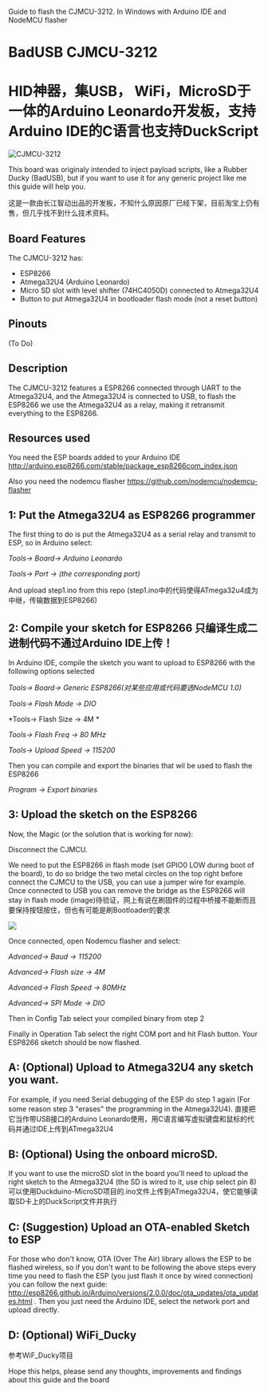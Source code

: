 Guide to flash the CJMCU-3212. In Windows with Arduino IDE and NodeMCU flasher


# BadUSB CJMCU-3212 
# HID神器，集USB， WiFi，MicroSD于一体的Arduino Leonardo开发板，支持Arduino IDE的C语言也支持DuckScript

![CJMCU-3212](https://i.imgur.com/z7lX4eF.jpg)

This board was originaly intended to inject payload scripts, like a Rubber Ducky (BadUSB), but if you want to use it for any generic project like me this guide will help you. 

这是一款由长江智动出品的开发板，不知什么原因原厂已经下架，目前淘宝上仍有售，但几乎找不到什么技术资料。

## Board Features

The CJMCU-3212 has:
- ESP8266 
- Atmega32U4 (Arduino Leonardo)
- Micro SD slot with level shifter (74HC4050D) connected to Atmega32U4
- Button to put Atmega32U4 in bootloader flash mode (not a reset button)

## Pinouts

(To Do)

## Description 

The CJMCU-3212 features a ESP8266 connected through UART to the Atmega32U4, and the Atmega32U4 is connected to USB, to flash the ESP8266 we use the Atmega32U4 as a relay, making it retransmit everything to the ESP8266. 


## Resources used

You need the ESP boards added to your Arduino IDE
http://arduino.esp8266.com/stable/package_esp8266com_index.json

Also you need the nodemcu flasher
https://github.com/nodemcu/nodemcu-flasher


## 1: Put the Atmega32U4 as ESP8266 programmer

The first thing to do is put the Atmega32U4 as a serial relay and transmit to ESP, so in Arduino select: 

  *Tools-> Board-> Arduino Leonardo*

  *Tools-> Port -> (the corresponding port)*

And upload step1.ino from this repo (step1.ino中的代码使得ATmega32u4成为中继，传输数据到ESP8266)

## 2: Compile your sketch for ESP8266 只编译生成二进制代码不通过Arduino IDE上传！

In Arduino IDE, compile the sketch you want to upload to ESP8266 with the following options selected

  *Tools-> Board-> Generic ESP8266(对某些应用或代码要选NodeMCU 1.0)*

  *Tools-> Flash Mode -> DIO*
  
  *Tools-> Flash Size -> 4M *  
  
  *Tools-> Flash Freq -> 80 MHz*
  
  *Tools-> Upload Speed -> 115200*

Then you can compile and export the binaries that wil be used to flash the ESP8266
 
  *Program -> Export binaries*


## 3: Upload the sketch on the ESP8266

Now, the Magic (or the solution that is working for now):

Disconnect the CJMCU.

We need to put the ESP8266 in flash mode (set GPIO0 LOW during boot of the board), to do so bridge the two metal circles on the top right before connect the CJMCU to the USB, you can use a jumper wire for example. Once connected to USB you can remove the bridge as the ESP8266 will stay in flash mode (image)待验证，网上有说在刷固件的过程中桥接不能断而且要保持按钮按住，但也有可能是刷Bootloader的要求

![](https://i.imgur.com/5ght4Uu.jpg)

Once connected, open Nodemcu flasher and select:

  *Advanced-> Baud -> 115200*

  *Advanced-> Flash size -> 4M*

  *Advanced-> Flash Speed -> 80MHz*
  
  *Advanced-> SPI Mode -> DIO*

Then in Config Tab select your compiled binary from step 2

Finally in Operation Tab select the right COM port and hit Flash button. Your ESP8266 sketch should be now flashed. 


## A: (Optional) Upload to Atmega32U4 any sketch you want.

For example, if you need Serial debugging of the ESP do step 1 again (For some reason step 3 "erases" the programming in the Atmega32U4). 直接把它当作带USB接口的Arduino Leonardo使用，用C语言编写虚拟键盘和鼠标的代码并通过IDE上传到ATmega32U4

## B: (Optional) Using the onboard microSD.

If you want to use the microSD slot in the board you'll need to upload the right sketch to the Atmega32U4 (the SD is wired to it, use chip select pin 8) 可以使用Duckduino-MicroSD项目的.ino文件上传到ATmega32U4，使它能够读取SD卡上的DuckScript文件并执行


## C: (Suggestion) Upload an OTA-enabled Sketch to ESP

For those who don't know, OTA (Over The Air) library allows the ESP to be flashed wireless, so if you don't want to be following  the above steps every time you need to flash the ESP (you just flash it once by wired connection) you can follow the next guide: 
http://esp8266.github.io/Arduino/versions/2.0.0/doc/ota_updates/ota_updates.html . Then you just need the Arduino IDE, select the network port and upload directly. 

## D: (Optional) WiFi_Ducky

参考WiF_Ducky项目


Hope this helps, please send any thoughts, improvements and findings about this guide and the board
